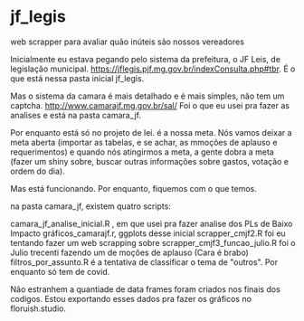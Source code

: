 # jf_legis
web scrapper para avaliar quão inúteis são nossos vereadores

Inicialmente eu estava pegando pelo sistema da prefeitura, o JF Leis, de legislação municipal. <https://jflegis.pjf.mg.gov.br/indexConsulta.php#tbr>.
É o que está nessa pasta inicial jf_legis.

Mas o sistema da camara é mais detalhado e é mais simples, não tem um captcha. <http://www.camarajf.mg.gov.br/sal/>
Foi o que eu usei pra fazer as analises e está na pasta camara_jf.


Por enquanto está só no projeto de lei. é a nossa meta. Nós vamos deixar a meta aberta (importar as tabelas, e se achar, as mmoções de aplauso e requerimentos) e quando nós atingirmos a meta, a gente dobra a meta (fazer um shiny sobre, buscar outras informações sobre gastos, votação e ordem do dia).

Mas está funcionando. Por enquanto, fiquemos com o que temos.

na pasta camara_jf, existem quatro scripts:

camara_jf_analise_inicial.R , em que usei pra fazer analise dos PLs de Baixo Impacto
gráficos_camarajf.r, ggplots desse inicial
scrapper_cmjf2.R foi eu tentando fazer um web scrapping sobre
scrapper_cmjf3_funcao_julio.R foi o Julio trecenti fazendo um de moções de aplauso (Cara é brabo)
filtros_por_assunto.R é a tentativa de classificar o tema de "outros". Por enquanto só tem de covid.

Não estranhem a quantiade de data frames foram criados nos finais dos codigos. Estou exportando esses dados pra fazer os gráficos no floruish.studio.
